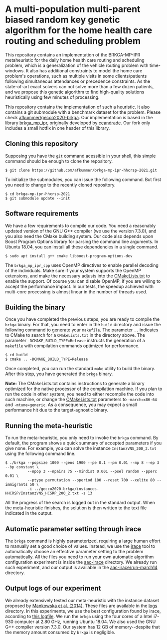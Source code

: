 # A multi-population multi-parent biased random key genetic algorithm for the home health care routing and scheduling problem

This repository contains an implementation of the BRKGA-MP-IPR metaheuristic for the daily home health care routing and scheduling problem, which is a generalization of the vehicle routing problem with time-windows. It also has additional constraints to model the home care problem's operations, such as multiple visits in some clients/patients following simultaneous attendances or precedence constraints. As the state-of-art exact solvers can not solve more than a few dozen patients, and we propose this genetic algorithm to find high-quality solutions heuristically using few minutes of processing. 

This repository contains the implementation of such a heuristic. It also contains a git submodule with a benchmark dataset for the problem. Please check [afkummer/gecco2020-brkga](https://github.com/afkummer/gecco2020-brkga). Our implementation is based in the library [brkga_mp_ipr](https://github.com/afkummer/brkga_mp_ipr_cpp), originally developed by [ceandrade](https://github.com/ceandrade/brkga_mp_ipr_cpp). Our fork only includes a small hotfix in one header of this library.

## Cloning this repository

Supposing you have the `git` command acessible in your shell, this simple command should be enough to clone the repository. 

```
$ git clone https://github.com/afkummer/brkga-mp-ipr-hhcrsp-2021.git
```

To initialize the submodules, you can issue the following command. But first you need to change to the recently cloned repository.

```
$ cd brkga-mp-ipr-hhcrsp-2021
$ git submodule update --init
```

## Software requirements

We have a few requirements to compile our code. You need a reasonably updated version of the GNU G++ compiler (we use the version 7.3.0), and you also need the CMake building system. Our code also depends upon Boost Program Options library for parsing the command line arguments. In Ubuntu 18.04, you can install all these dependencies in a single command.

```
$ sudo apt install g++ cmake libboost-program-options-dev
```

The `brkga_mp_ipr_cpp` uses OpenMP directives to enable parallel decoding of the individuals. Make sure if your system supports the OpenMP extensions, and make the necessary adjusts into the [CMakeLists.txt](CMakeLists.txt) to enable the support. Of course you can disable OpenMP, if you are willing to accept the performance impact. In our tests, the speedup achieved with multi-core processing is almost linear in the number of threads used.

## Building the binary

Once you have completed the previous steps, you are ready to compile the `brkga` binary. For that, you need to enter in the `build` directory and issue the following command to generate your `makefile`. The parameter `..` indicates to CMake to search for a `CMakeLists.txt` in the directory above. The parameter `-DCMAKE_BUILD_TYPE=Release` instructs the generation of a `makefile` with compilation commands optimized for performance.

```
$ cd build
$ cmake .. -DCMAKE_BUILD_TYPE=Release
```

Once completed, you can run the standard `make` utility to build the binary. After this step, you have generated the `brkga` binary. 

**Note:** The CMakeLists.txt contains instructions to generate a binary optimized for the native processor of the compilation machine. If you plan to run the code in other system, you need to either recompile the code into such machine, or change the [CMakeLists.txt](CMakeLists.txt) parameters to `-march=x86-64` and `-mtune=generic`. As a consequence, you may expect a small performance hit due to the target-agnostic binary.

## Running the meta-heuristic

To run the meta-heuristic, you only need to invoke the `brkga` command. By default, the program shows a quick summary of accepted parameters if you give none. For example, you can solve the instance `InstanzVNS_200_2.txt` using the following command line.

```
$ ./brkga --popsize 1000 --gens 1900 --pe 0.1 --pm 0.01 --mp 8 --ep 3 --bp constant \
          --npop 3 --npairs 75 --mindist 0.001 --psel random --pperc 0.01 \
          --ptype permutation --pperiod 180 --reset 700 --xelite 80 --immigrants 50 \
          -i ../gecco2020-brkga/instances-HHCRSP/InstanzVNS_HCSRP_200_2.txt -s 13
```

All the progress of the search is logged out in the standard output. When the meta-heuristic finishes, the solution is then written to the text file indicated in the output.

## Automatic parameter setting through irace

The `brkga` command is highly parameterized, requiring a large human effort to manually set a good choice of values. Instead, we use the [irace](https://github.com/MLopez-Ibanez/irace) tool to automatically choose an effective parameter setting to the problem automatically. All the files you need to run your own automatic algorithm configuration experiment is inside the [aac-irace](aac-irace/) directory. We already run such experiment, and our output is available in the [aac-irace/run-march14](aac-irace/run-march14/) directory.

## Output logs of our experiment

We already extensively tested our meta-heuristic with the instance dataset proposed by [Mankowska et al. (2014)](https://link.springer.com/article/10.1007/s10729-013-9243-1). These files are available in the [logs](logs/) directory. In this experiments, we use the best configuration found by irace, according to [this logfile](aac-irace/run-march14/irace.log). We run the `brkga` using the four cores of a Intel i7-930 computer at 2.80 GHz, running Ubuntu 18.04. We also used the GNU G++ compiler version 7.3.0. Our system has 12 GB of memory--despite that the memory amount consumed by `brkga` is negligible.

